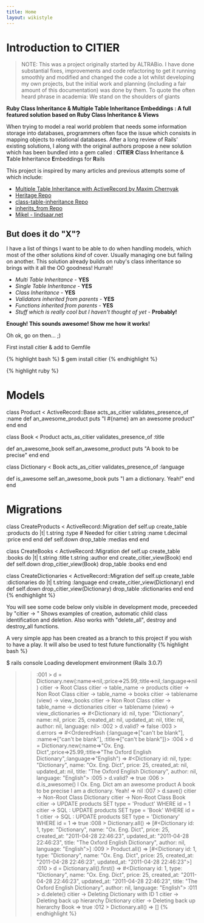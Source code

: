 ```yaml
---
title: Home
layout: wikistyle
---
```


Introduction to CITIER
======================


> NOTE: This was a project originally started by ALTRABio. I have done substantial fixes, improvements and code refactoring to get it running smoothly and modified and changed the code a lot whilst developing my own projects, but the initial work and planning (including a fair amount of this documentation) was done by them.
> To quote the often heard phrase in academia: We stand on the shoulders of giants

**Ruby Class Inheritance & Multiple Table Inheritance Embeddings : A full featured solution based on Ruby Class Inheritance & Views**

When trying to model a real world problem that needs some information storage into databases, programmers often face the issue which consists in mapping objects to relational databases. After a long review of Rails' existing solutions, I along with the original authors propose a new solution which has been bundled into a gem called : **CITIER** **C**lass **I**nheritance & **T**able **I**nheritance **E**mbeddings for **R**ails

This project is inspired by many articles and previous attempts some of which include:

- [Multiple Table Inheritance with ActiveRecord by Maxim Chernyak](http://mediumexposure.com/multiple-table-inheritance-active-record/)
- [Heritage Repo](https://github.com/BenjaminMedia/Heritage)
- [class-table-inheritance Repo](https://github.com/brunofrank/class-table-inheritance)
- [inherits_from Repo](https://github.com/rwl4/inherits_from)
- [Mikel - lindsaar.net](http://lindsaar.net/2008/3/12/multi-table-inheritance-in-rails-when-two-tables-are-one)

But does it do "X"?
-------------------
I have a list of things I want to be able to do when handling models, which most of the other solutions *kind* of cover. Usually managing one but failing on another.
This solution already builds on ruby's class inheritance so brings with it all the OO goodness! Hurrah!

- *Multi Table Inheritance* - **YES**
- *Single Table Inheritance* - **YES**
- *Class Inheritance* - **YES**
- *Validators inherited from parents* - **YES**
- *Functions inherited from parents* - **YES**
- *Stuff which is really cool but I haven't thought of yet* - **Probably!**

**Enough! This sounds awesome! Show me how it works!**

Oh ok, go on then... ;)

First install citier & add to Gemfile

{% highlight bash %}
$ gem install citier
{% endhighlight %}

{% highlight ruby %}

# Models
class Product < ActiveRecord::Base
  acts_as_citier
  validates_presence_of :name
  def an_awesome_product
    puts "I #{name} am an awesome product"
  end
end

class Book < Product
  acts_as_citier
  validates_presence_of :title
  
  def an_awesome_book
    self.an_awesome_product
    puts "A book to be precise"
  end
end

class Dictionary < Book
  acts_as_citier
  validates_presence_of :language
  
  def is_awesome
    self.an_awesome_book
    puts "I am a dictionary. Yeah!"
  end
end

# Migrations
class CreateProducts < ActiveRecord::Migration
  def self.up
    create_table :products do |t|
      t.string :type # Needed for citier
      t.string :name
      t.decimal :price
    end
  end
  def self.down
    drop_table :medias
  end
end

class CreateBooks < ActiveRecord::Migration
  def self.up
    create_table :books do |t|
      t.string :title
      t.string :author
    end
    create_citier_view(Book)
  end
  def self.down
    drop_citier_view(Book)
    drop_table :books
  end
end

class CreateDictionaries < ActiveRecord::Migration
  def self.up
    create_table :dictionaries do |t|
      t.string :language
    end
    create_citier_view(Dictionary)
  end
  def self.down
    drop_citier_view(Dictionary)
    drop_table :dictionaries
  end
end
{% endhighlight %}


You will see some code below only visible in development mode, preceeded by "citier -> "
Shows examples of creation, automatic child class identification and deletion. Also works with "delete_all", destroy and destroy\_all functions.

A very simple app has been created as a branch to this project if you wish to have a play. It will also be used to test future functionality
{% highlight bash %}

$ rails console
Loading development environment (Rails 3.0.7)
>> :001 > d = Dictionary.new(:name=>nil,:price=>25.99,:title=>nil,:language=>nil)
citier -> Root Class
citier -> table_name -> products
citier -> Non Root Class
citier -> table_name -> books
citier -> tablename (view) -> view_books
citier -> Non Root Class
citier -> table_name -> dictionaries
citier -> tablename (view) -> view_dictionaries
 => #<Dictionary id: nil, type: "Dictionary", name: nil, price: 25, created_at: nil, updated_at: nil, title: nil, author: nil, language: nil> 
>> :002 > d.valid?
 => false 
>> :003 > d.errors
 => #<OrderedHash {:language=>["can't be blank"], :name=>["can't be blank"], :title=>["can't be blank"]}> 
>> :004 > d = Dictionary.new(:name=>"Ox. Eng. Dict",:price=>25.99,:title=>"The Oxford English Dictionary",:language=>"English")
 => #<Dictionary id: nil, type: "Dictionary", name: "Ox. Eng. Dict", price: 25, created_at: nil, updated_at: nil, title: "The Oxford English Dictionary", author: nil, language: "English"> 
>> :005 > d.valid?
 => true
>> :006 > d.is_awesome()
I Ox. Eng. Dict am an awesome product
A book to be precise
I am a dictionary. Yeah!
=> nil
>> :007 > d.save()
citier -> Non-Root Class Dictionary
citier -> Non-Root Class Book
citier -> UPDATE products SET type = 'Product' WHERE id = 1
citier -> SQL : UPDATE products SET type = 'Book' WHERE id = 1
citier -> SQL : UPDATE products SET type = 'Dictionary' WHERE id = 1
 => true 
>> :008 > Dictionary.all()
 => [#<Dictionary id: 1, type: "Dictionary", name: "Ox. Eng. Dict", price: 25, created_at: "2011-04-28 22:46:23", updated_at: "2011-04-28 22:46:23", title: "The Oxford English Dictionary", author: nil, language: "English">] 
>> :009 > Product.all()
 => [#<Dictionary id: 1, type: "Dictionary", name: "Ox. Eng. Dict", price: 25, created_at: "2011-04-28 22:46:23", updated_at: "2011-04-28 22:46:23">] 
>> :010 > d = Dictionary.all().first()
 => #<Dictionary id: 1, type: "Dictionary", name: "Ox. Eng. Dict", price: 25, created_at: "2011-04-28 22:46:23", updated_at: "2011-04-28 22:46:23", title: "The Oxford English Dictionary", author: nil, language: "English"> 
>> :011 > d.delete()
citier -> Deleting Dictionary with ID 1
citier -> Deleting back up hierarchy Dictionary
citier -> Deleting back up hierarchy Book
 => true 
>> :012 > Dictionary.all()
 => []
{% endhighlight %}
